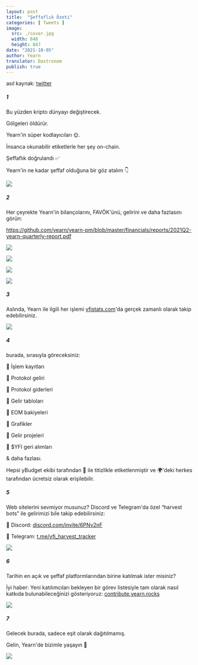 ```yaml
---
layout: post
title:  "Şeffaflık Özeti"
categories: [ Tweets ]
image:
  src: ./cover.jpg
  width: 848
  height: 847
date: "2021-10-05"
author: Yearn
translator: Dastronom
publish: true
---
```

asıl kaynak: [twitter](https://twitter.com/iearnfinance/status/1445143482830446600)

##### 1

Bu yüzden kripto dünyayı değiştirecek.

Gölgeleri öldürür.

Yearn'in süper kodlayıcıları 🌞.

İnsanca okunabilir etiketlerle her şey on-chain.

Şeffaflık doğrulandı ✅

Yearn'in ne kadar şeffaf olduğuna bir göz atalım 👇

![](image1.jpg?w=848&h=847)

##### 2

Her çeyrekte Yearn'in bilançolarını, FAVÖK'ünü, gelirini ve daha fazlasını görün:

https://github.com/yearn/yearn-pm/blob/master/financials/reports/2021Q2-yearn-quarterly-report.pdf

![](image2.jpg?w=1200&h=579)

![](image3.jpg?w=1200&h=626)

![](image4.jpg?w=1199&h=631)

![](image5.jpg?w=1200&h=607)

##### 3

Aslında, Yearn ile ilgili her işlemi [yfistats.com](http://www.yfistats.com/)'da gerçek zamanlı olarak takip edebilirsiniz.

![](image6.jpg?w=1200&h=655)

##### 4

burada, sırasıyla göreceksiniz:

🔵 İşlem kayıtları

🔵 Protokol geliri

🔵 Protokol giderleri

🔵 Gelir tabloları

🔵 EOM bakiyeleri

🔵 Grafikler

🔵 Gelir projeleri

🔵 $YFI geri alımları

& daha fazlası.

Hepsi yBudget ekibi tarafından 💙 ile titizlikle etiketlenmiştir ve 🌍'deki herkes tarafından ücretsiz olarak erişilebilir.

##### 5

Web sitelerini sevmiyor musunuz? Discord ve Telegram'da özel “harvest bots” ile gelirimizi bile takip edebilirsiniz:

🔵 Discord: [discord.com/invite/6PNv2nF](https://discord.com/invite/6PNv2nF)

🔵 Telegram: [t.me/yfi_harvest_tracker](https://t.me/yfi_harvest_tracker)

![](image7.jpg?w=1200&h=747)

##### 6

Tarihin en açık ve şeffaf platformlarından birine katılmak ister misiniz?

İyi haber: Yeni katılımcıları bekleyen bir görev listesiyle tam olarak nasıl katkıda bulunabileceğinizi gösteriyoruz: [contribute.yearn.rocks](https://contribute.yearn.rocks/)

![](image8.jpg?w=1200&h=712)

##### 7

Gelecek burada, sadece eşit olarak dağıtılmamış.

Gelin, Yearn'de bizimle yaşayın 💙

![](image9.jpg?w=1200&h=781)
